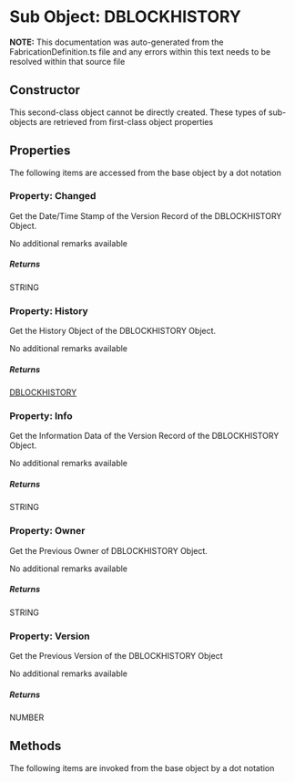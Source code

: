# Sub Object: DBLOCKHISTORY
**NOTE:** This documentation was auto-generated from the FabricationDefinition.ts file and any errors within this text needs to be resolved within that source file
## Constructor
This second-class object cannot be directly created. These types of sub-objects are retrieved from first-class object properties
## Properties
The following items are accessed from the base object by a dot notation
### Property: Changed
Get the Date/Time Stamp of the Version Record of the DBLOCKHISTORY Object.

No additional remarks available
##### Returns
STRING
### Property: History
Get the History Object of the DBLOCKHISTORY Object.

No additional remarks available
##### Returns
[DBLOCKHISTORY](https://github.com/AgileBIM/FabCOD/blob/main/docs/wiki/DBLOCKHISTORY-SubObject.md)
### Property: Info
Get the Information Data of the Version Record of the DBLOCKHISTORY Object.

No additional remarks available
##### Returns
STRING
### Property: Owner
Get the Previous Owner of DBLOCKHISTORY Object.

No additional remarks available
##### Returns
STRING
### Property: Version
Get the Previous Version of the DBLOCKHISTORY Object

No additional remarks available
##### Returns
NUMBER
## Methods
The following items are invoked from the base object by a dot notation
